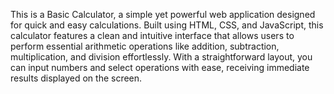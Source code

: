 This is a Basic Calculator, a simple yet powerful web application designed for quick and easy calculations. Built using HTML, CSS, and JavaScript, this calculator features a clean and intuitive interface that allows users to perform essential arithmetic operations like addition, subtraction, multiplication, 
and division effortlessly. With a straightforward layout, you can input numbers and select operations with ease, receiving immediate results displayed  on the screen.
